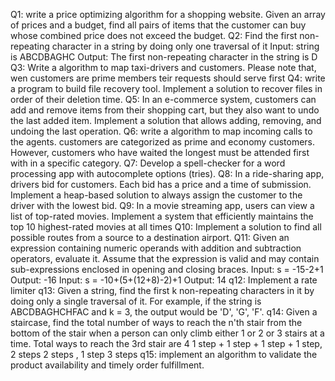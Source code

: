 Q1: write a price optimizing algorithm for a shopping website. Given an array of prices and a budget, find all pairs of items that the customer can buy whose combined price does not exceed the budget.
Q2: Find the first non-repeating character in a string by doing only one traversal of it
Input: string is ABCDBAGHC Output: The first non-repeating character in the string is D
Q3: Write a algorithm to map taxi-drivers and customers. Please note that, wen customers are prime members teir requests should serve first
Q4: write a program to build file recovery tool. Implement a solution to recover files in order of their deletion time.
Q5: In an e-commerce system, customers can add and remove items from their shopping cart, but they also want to undo the last added item. 
Implement a solution that allows adding, removing, and undoing the last operation.
Q6: write a algorithm to map incoming calls to the agents. customers are categorized as prime and economy customers.
However, customers who have waited the longest must be attended first with in a specific category. 
Q7: Develop a spell-checker for a word processing app with autocomplete options (tries).
Q8: In a ride-sharing app, drivers bid for customers. Each bid has a price and a time of submission.
Implement a heap-based solution to always assign the customer to the driver with the lowest bid. 
Q9: In a movie streaming app, users can view a list of top-rated movies. Implement a system that efficiently maintains the top 10 highest-rated movies at all times
Q10: Implement a solution to find all possible routes from a source to a destination airport.
Q11: Given an expression containing numeric operands with addition and subtraction operators, evaluate it. Assume that the expression is valid and may contain sub-expressions enclosed in opening and closing braces.
Input: s = -15-2+1 Output: -16
Input: s = -10+(5+(12+8)-2)+1 Output: 14
q12: Implement a rate limiter
q13: Given a string, find the first k non-repeating characters in it by doing only a single traversal of it.
For example, if the string is ABCDBAGHCHFAC and k = 3, the output would be 'D', 'G', 'F'.
q14: Given a staircase, find the total number of ways to reach the n'th stair from the bottom of the stair when a person can only climb either 1 or 2 or 3 stairs at a time.
Total ways to reach the 3rd stair are 4
1 step + 1 step + 1 step + 1 step, 2 steps 2 steps , 1 step 3 steps
q15: implement an algorithm to validate the product availability and timely order fulfillment.
